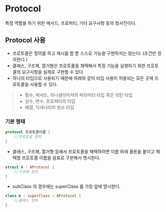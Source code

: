 # Protocol
특정 역할을 하기 위한 메서드, 프로퍼티, 기타 요구사항 등의 청사진이다.

## Protocol 사용
- 프로토콜은 정의를 하고 제시를 할 뿐 스스로 기능을 구현하지는 않는다. (조건만 정의한다.)
- 클래스, 구조체, 열거형은 프로토콜을 채택해서 특정 기능을 실행하기 위한 프로토콜의 요구사항을 실제로 구현할 수 있다.
- 하나의 타입으로 사용되기 때문에 아래와 같이 타입 사용이 허용되는 모든 곳에 프로토콜을 사용할 수 있다.

> - 함수, 메서드, 이니셜라이저의 파라미터 타입 혹은 리턴 타입
> - 상수, 변수, 프로퍼티의 타입
> - 배열, 딕셔너리의 원소 타입

### 기본 형태
```swift
protocol 프로토콜이름 {
    //프로토콜 정의
}
```

- 클래스, 구조체, 열거형 등에서 프로토콜을 채택하려면 이름 뒤에 콜론을 붙이고 채택할 프로토콜 이름을 쉼표로 구분해서 명시한다.

```swift
struct A : AProtocol {
    //구조체 정의
}
```
- subClass 의 경우에는 superClass 를 가장 앞에 명시한다.

```swift
class A : superClass : AProtocol {
    //클래스 정의
}
```